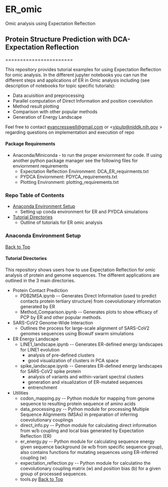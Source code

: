 # ER_omic
Omic analysis using Expectation Reflection

## Protein Structure Prediction with DCA-Expectation Reflection
=======================

This repository provides tutorial examples for using Expectation Reflection for omic analysis. In the different jupyter notebooks you can run the different steps and applications of ER in Omic analysis including (see description of notebooks for topic specific tutorials):
* Data acuisition and preprocessing 
* Parallel computation of Direct Information and position coevolution
* Method result plotting
* Comparison with other popular methods
* Generation of Energy Landscape

Feel free to contact <evancresswell@gmail.com> or <vipulp@niddk.nih.gov > regarding questions on implementation and execution of repo

#### Package Requirements
- Anaconda/Miniconda - to run the proper enviornment for code. If using another python package manager see the following files for enviornment requirements 
    - Expectation Reflection Environment: DCA_ER_requirments.txt
    - PYDCA Enviornment: PDYCA_requirements.txt
    - Plotting Environment: plotting_requirements.txt

### Repo Table of Contents
- [Anaconda Environment Setup](#Anaconda-Environment-Setup)
	- Setting up conda environment for ER and PYDCA simulations
- [Tutorial Directories](#Tutorial-Directories)
	- Outline of tutorials for ER omic analysis

### Anaconda Environment Setup
[Back to Top](#Table-of-Contents)

#### Tutorial Directories
This repository shows users how to use Expectation Reflection for omic analysis of protein and genome sequences. The different applications are outlined in the 3 main directories.
- Protein Contact Prediction
	- PDB2MSA.ipynb -- Generates Direct Information (used to predict contacts protein tertiary structure) from coevolutionary information generated by ER
	- Method_Comparison.ipynb -- Generates plots to show efficacy of PCP by ER and other popular methods.
- SARS-CoV2 Genome-Wide Interaction
	- Outlines the process for large-scale alignment of SARS-CoV2 genomes sequences using Biowulf swarm simulations
- ER Energy Landscape
	- LINE1_landscape.ipynb -- Generates ER-defined energy landscapes for LINE1 evolution
		- analysis of pre-defined clusters
		- good visualization of clusters in PCA space
	- spike_landscape.ipynb -- Generates ER-defined energy landscapes for SARS-CoV2 spike protein
		- analysis of variants and within-variant spectral clusters
		- generation and visualization of ER-mutated sequences
		- entrenchment
- Utilities
	- codon_mapping.py -- Python module for mapping from genome sequence to resulting protein sequence of amino acids
	- data_processing.py -- Python module for processing Multiple Sequence Alignments (MSAs) in preparation of inferring coevolutionary couplings
	- direct_info.py -- Python module for calculating direct information from w/b coupling and local bias generated by Expectation Reflection (ER)
	- er_energy.py -- Python module for calculating sequence energy given sequence background (ie w/b from specific sequence group), also contains functions for mutating sequences using ER-inferred coupling (w)
	- expectation_reflection.py -- Python module for calculatino the coevolutionary coupling matrix (w) and position bias (b) for a given group of processed sequences.
	- tools.py
[Back to Top](#Table-of-Contents)

